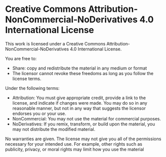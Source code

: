 # Creative Commons Attribution-NonCommercial-NoDerivatives 4.0 International License

This work is licensed under a Creative Commons Attribution-NonCommercial-NoDerivatives 4.0 International License.

You are free to:

- Share: copy and redistribute the material in any medium or format
- The licensor cannot revoke these freedoms as long as you follow the license terms.

Under the following terms:

- Attribution: You must give appropriate credit, provide a link to the license, and indicate if changes were made. You may do so in any reasonable manner, but not in any way that suggests the licensor endorses you or your use.
- NonCommercial: You may not use the material for commercial purposes.
- NoDerivatives: If you remix, transform, or build upon the material, you may not distribute the modified material.

No warranties are given. The license may not give you all of the permissions necessary for your intended use. For example, other rights such as publicity, privacy, or moral rights may limit how you use the material
